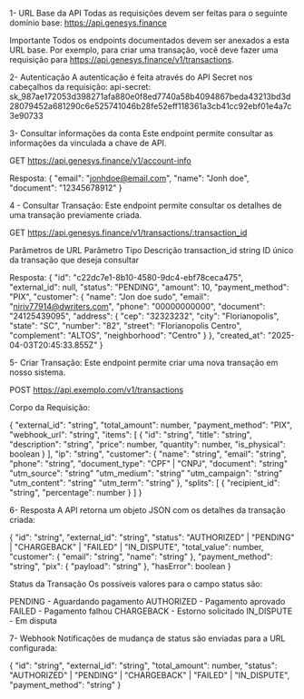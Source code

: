 1- URL Base da API
Todas as requisições devem ser feitas para o seguinte domínio base: https://api.genesys.finance

Importante
Todos os endpoints documentados devem ser anexados a esta URL base. Por exemplo, para criar uma transação, você deve fazer uma requisição para https://api.genesys.finance/v1/transactions.

2- Autenticação
A autenticação é feita através do API Secret nos cabeçalhos da requisição: 
api-secret: sk_987ae172053d398271afa880e0f8ed7740a58b4094867beda43213bd3d28079452a681290c6e525741046b28fe52eff118361a3cb41cc92ebf01e4a7c3e90733

3- Consultar informações da conta
Este endpoint permite consultar as informações da vinculada a chave de API.

GET
https://api.genesys.finance/v1/account-info

Resposta:
{
"email": "jonhdoe@email.com",
"name": "Jonh doe",
"document": "12345678912"
}

4 - Consultar Transação:
Este endpoint permite consultar os detalhes de uma transação previamente criada.

GET
https://api.genesys.finance/v1/transactions/:transaction_id

Parâmetros de URL
Parâmetro	    Tipo	Descrição
transaction_id	string	ID único da transação que deseja consultar

Resposta:
{
"id": "c22dc7e1-8b10-4580-9dc4-ebf78ceca475",
"external_id": null,
"status": "PENDING",
"amount": 10,
"payment_method": "PIX",
"customer": {
  "name": "Jon doe sudo",
  "email": "niriv77914@dwriters.com",
  "phone": "00000000000",
  "document": "24125439095",
  "address": {
    "cep": "32323232",
    "city": "Florianopolis",
    "state": "SC",
    "number": "82",
    "street": "Florianopolis Centro",
    "complement": "ALTOS",
    "neighborhood": "Centro"
  }
},
"created_at": "2025-04-03T20:45:33.855Z"
}

5- Criar Transação:
Este endpoint permite criar uma nova transação em nosso sistema.

POST
https://api.exemplo.com/v1/transactions

Corpo da Requisição:

{
"external_id": "string",
"total_amount": number,
"payment_method": "PIX",
"webhook_url": "string",
"items": [
  {
    "id": "string",
    "title": "string",
    "description": "string",
    "price": number,
    "quantity": number,
    "is_physical": boolean
  }
],
"ip": "string",
"customer": {
  "name": "string",
  "email": "string",
  "phone": "string",
  "document_type": "CPF" | "CNPJ",
  "document": "string"
  "utm_source": "string"
  "utm_medium": "string"
  "utm_campaign": "string"
  "utm_content": "string"
  "utm_term": "string"
},
"splits": [
  {
    "recipient_id": "string",
    "percentage": number
  }
]
}

6- Resposta
A API retorna um objeto JSON com os detalhes da transação criada:

{
"id": "string",
"external_id": "string",
"status": "AUTHORIZED" | "PENDING" | "CHARGEBACK" | "FAILED" | "IN_DISPUTE",
"total_value": number,
"customer": {
  "email": "string",
  "name": "string"
},
"payment_method": "string",
"pix": {
  "payload": "string"
},
"hasError": boolean
}


Status da Transação
Os possíveis valores para o campo status são:

PENDING - Aguardando pagamento
AUTHORIZED - Pagamento aprovado
FAILED - Pagamento falhou
CHARGEBACK - Estorno solicitado
IN_DISPUTE - Em disputa

7- Webhook
Notificações de mudança de status são enviadas para a URL configurada:

{
"id": "string",
"external_id": "string",
"total_amount": number,
"status": "AUTHORIZED" | "PENDING" | "CHARGEBACK" | "FAILED" | "IN_DISPUTE",
"payment_method": "string"
}


